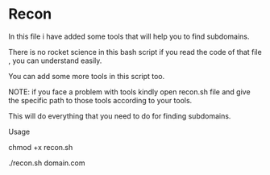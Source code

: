 # Recon

In this file i have added some tools that will help you to find subdomains.

There is no rocket science in this bash script if you read the code of that file , you can understand easily.

You can add some more tools in this script too.

NOTE: if you face a problem with tools kindly open recon.sh file and give the specific path to those tools according to your tools.

This will do everything that you need to do for finding subdomains.

Usage 

chmod +x recon.sh

./recon.sh domain.com
